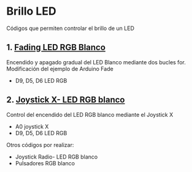 # Brillo LED

Códigos que permiten controlar el brillo de un LED

## 1. [Fading LED RGB Blanco](https://github.com/EchidnaShield/Recursos/blob/master/Didactica/Actividades_IDE_Arduino/BrilloLED/Fading/Fading.ino)
Encendido y apagado gradual del LED Blanco mediante dos bucles for. Modificación del ejemplo de Arduino Fade
- D9, D5, D6 LED RGB

## 2. [Joystick X- LED RGB blanco](https://github.com/EchidnaShield/Recursos/blob/master/Didactica/Actividades_IDE_Arduino/BrilloLED/Joystick-LED/Joystick-LED.ino)
Control del encendido del LED RGB blanco mediante el Joystick X
- A0 joystick X
- D9, D5, D6 LED RGB

Otros códigos por realizar:
- Joystick Radio- LED RGB blanco
- Pulsadores RGB blanco
